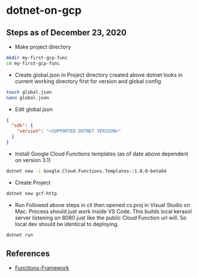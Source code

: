 ﻿# dotnet-on-gcp

## Steps as of December 23, 2020
- Make project directory
```bash
mkdir my-first-gcp-func
cd my-first-gcp-func
```
- Create global.json in Project directory created above dotnet looks in current working directory first for version and global config
```bash
touch global.json
nano global.json
```
- Edit global.json
```json
{
  "sdk": {
    "version": "<SUPPORTED DOTNET VERSION>"
  }
}
```
- Install Google Cloud Functions templates (as of date above dependent on version 3.1)
```bash
dotnet new -i Google.Cloud.Functions.Templates::1.0.0-beta04
```
- Create Project
```bash
dotnet new gcf-http 
```
- Run
Followed above steps in cli then opened cs.proj in Visual Studio on Mac. Process should just work inside VS Code. This builds local kerasol server listening on 8080 just like the public Cloud Function url will. So local dev should be identical to deploying.
```bash
dotnet run
```

## References 
- [Functions-Framework](https://github.com/GoogleCloudPlatform/functions-framework-dotnet)
